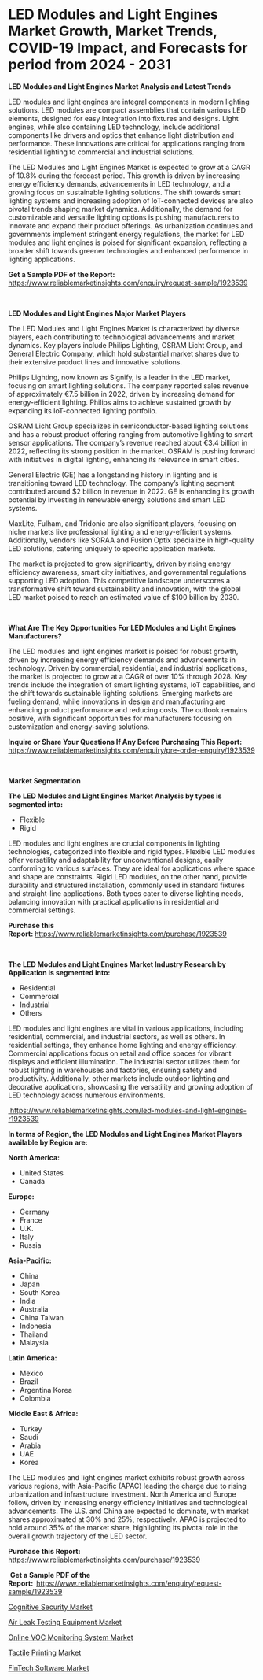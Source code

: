 <p><h1>LED Modules and Light Engines Market Growth, Market Trends, COVID-19 Impact, and Forecasts for period from 2024 - 2031</h1></p><p><strong>LED Modules and Light Engines Market Analysis and Latest Trends</strong></p>
<p><p>LED modules and light engines are integral components in modern lighting solutions. LED modules are compact assemblies that contain various LED elements, designed for easy integration into fixtures and designs. Light engines, while also containing LED technology, include additional components like drivers and optics that enhance light distribution and performance. These innovations are critical for applications ranging from residential lighting to commercial and industrial solutions.</p><p>The LED Modules and Light Engines Market is expected to grow at a CAGR of 10.8% during the forecast period. This growth is driven by increasing energy efficiency demands, advancements in LED technology, and a growing focus on sustainable lighting solutions. The shift towards smart lighting systems and increasing adoption of IoT-connected devices are also pivotal trends shaping market dynamics. Additionally, the demand for customizable and versatile lighting options is pushing manufacturers to innovate and expand their product offerings. As urbanization continues and governments implement stringent energy regulations, the market for LED modules and light engines is poised for significant expansion, reflecting a broader shift towards greener technologies and enhanced performance in lighting applications.</p></p>
<p><strong>Get a Sample PDF of the Report:&nbsp;</strong> <a href="https://www.reliablemarketinsights.com/enquiry/request-sample/1923539?utm_campaign=1559&utm_medium=2&utm_source=Github&utm_content=ia&utm_term=24102024&utm_id=led-modules-and-light-engines">https://www.reliablemarketinsights.com/enquiry/request-sample/1923539</a></p>
<p>&nbsp;</p>
<p><strong>LED Modules and Light Engines Major Market Players</strong></p>
<p><p>The LED Modules and Light Engines Market is characterized by diverse players, each contributing to technological advancements and market dynamics. Key players include Philips Lighting, OSRAM Licht Group, and General Electric Company, which hold substantial market shares due to their extensive product lines and innovative solutions.</p><p>Philips Lighting, now known as Signify, is a leader in the LED market, focusing on smart lighting solutions. The company reported sales revenue of approximately €7.5 billion in 2022, driven by increasing demand for energy-efficient lighting. Philips aims to achieve sustained growth by expanding its IoT-connected lighting portfolio.</p><p>OSRAM Licht Group specializes in semiconductor-based lighting solutions and has a robust product offering ranging from automotive lighting to smart sensor applications. The company’s revenue reached about €3.4 billion in 2022, reflecting its strong position in the market. OSRAM is pushing forward with initiatives in digital lighting, enhancing its relevance in smart cities.</p><p>General Electric (GE) has a longstanding history in lighting and is transitioning toward LED technology. The company’s lighting segment contributed around $2 billion in revenue in 2022. GE is enhancing its growth potential by investing in renewable energy solutions and smart LED systems.</p><p>MaxLite, Fulham, and Tridonic are also significant players, focusing on niche markets like professional lighting and energy-efficient systems. Additionally, vendors like SORAA and Fusion Optix specialize in high-quality LED solutions, catering uniquely to specific application markets.</p><p>The market is projected to grow significantly, driven by rising energy efficiency awareness, smart city initiatives, and governmental regulations supporting LED adoption. This competitive landscape underscores a transformative shift toward sustainability and innovation, with the global LED market poised to reach an estimated value of $100 billion by 2030.</p></p>
<p>&nbsp;</p>
<p><strong>What Are The Key Opportunities For LED Modules and Light Engines Manufacturers?</strong></p>
<p><p>The LED modules and light engines market is poised for robust growth, driven by increasing energy efficiency demands and advancements in technology. Driven by commercial, residential, and industrial applications, the market is projected to grow at a CAGR of over 10% through 2028. Key trends include the integration of smart lighting systems, IoT capabilities, and the shift towards sustainable lighting solutions. Emerging markets are fueling demand, while innovations in design and manufacturing are enhancing product performance and reducing costs. The outlook remains positive, with significant opportunities for manufacturers focusing on customization and energy-saving solutions.</p></p>
<p><strong>Inquire or Share Your Questions If Any Before Purchasing This Report:</strong> <a href="https://www.reliablemarketinsights.com/enquiry/pre-order-enquiry/1923539?utm_campaign=1559&utm_medium=2&utm_source=Github&utm_content=ia&utm_term=24102024&utm_id=led-modules-and-light-engines">https://www.reliablemarketinsights.com/enquiry/pre-order-enquiry/1923539</a></p>
<p>&nbsp;</p>
<p><strong>Market Segmentation</strong></p>
<p><strong>The LED Modules and Light Engines Market Analysis by types is segmented into:</strong></p>
<p><ul><li>Flexible</li><li>Rigid</li></ul></p>
<p><p>LED modules and light engines are crucial components in lighting technologies, categorized into flexible and rigid types. Flexible LED modules offer versatility and adaptability for unconventional designs, easily conforming to various surfaces. They are ideal for applications where space and shape are constraints. Rigid LED modules, on the other hand, provide durability and structured installation, commonly used in standard fixtures and straight-line applications. Both types cater to diverse lighting needs, balancing innovation with practical applications in residential and commercial settings.</p></p>
<p><strong>Purchase this Report:&nbsp;</strong><a href="https://www.reliablemarketinsights.com/purchase/1923539?utm_campaign=1559&utm_medium=2&utm_source=Github&utm_content=ia&utm_term=24102024&utm_id=led-modules-and-light-engines">https://www.reliablemarketinsights.com/purchase/1923539</a></p>
<p>&nbsp;</p>
<p><strong>The LED Modules and Light Engines Market Industry Research by Application is segmented into:</strong></p>
<p><ul><li>Residential</li><li>Commercial</li><li>Industrial</li><li>Others</li></ul></p>
<p><p>LED modules and light engines are vital in various applications, including residential, commercial, and industrial sectors, as well as others. In residential settings, they enhance home lighting and energy efficiency. Commercial applications focus on retail and office spaces for vibrant displays and efficient illumination. The industrial sector utilizes them for robust lighting in warehouses and factories, ensuring safety and productivity. Additionally, other markets include outdoor lighting and decorative applications, showcasing the versatility and growing adoption of LED technology across numerous environments.</p></p>
<p><a href="https://www.reliablemarketinsights.com/led-modules-and-light-engines-r1923539?utm_campaign=1559&utm_medium=2&utm_source=Github&utm_content=ia&utm_term=24102024&utm_id=led-modules-and-light-engines">&nbsp;https://www.reliablemarketinsights.com/led-modules-and-light-engines-r1923539</a></p>
<p><strong>In terms of Region, the LED Modules and Light Engines Market Players available by Region are:</strong></p>
<p>
    <p> <strong> North America: </strong>
        <ul>
            <li>United States</li>
            <li>Canada</li>
        </ul>
        </p> 
    <p> <strong> Europe: </strong>
        <ul>
            <li>Germany</li>
            <li>France</li>
            <li>U.K.</li>
            <li>Italy</li>
            <li>Russia</li>
        </ul>
        </p> 
    <p> <strong> Asia-Pacific: </strong>
        <ul>
            <li>China</li>
            <li>Japan</li>
            <li>South Korea</li>
            <li>India</li>
            <li>Australia</li>
            <li>China Taiwan</li>
            <li>Indonesia</li>
            <li>Thailand</li>
            <li>Malaysia</li>
        </ul>
        </p> 
    <p> <strong> Latin America: </strong>
        <ul>
            <li>Mexico</li>
            <li>Brazil</li>
            <li>Argentina Korea</li>
            <li>Colombia</li>
        </ul>
        </p> 
    <p> <strong> Middle East & Africa: </strong>
        <ul>
            <li>Turkey</li>
            <li>Saudi</li>
            <li>Arabia</li>
            <li>UAE</li>
            <li>Korea</li>
        </ul>
    </p>
    </p>
<p><p>The LED modules and light engines market exhibits robust growth across various regions, with Asia-Pacific (APAC) leading the charge due to rising urbanization and infrastructure investment. North America and Europe follow, driven by increasing energy efficiency initiatives and technological advancements. The U.S. and China are expected to dominate, with market shares approximated at 30% and 25%, respectively. APAC is projected to hold around 35% of the market share, highlighting its pivotal role in the overall growth trajectory of the LED sector.</p></p>
<p><strong>Purchase this Report: </strong><a href="https://www.reliablemarketinsights.com/purchase/1923539?utm_campaign=1559&utm_medium=2&utm_source=Github&utm_content=ia&utm_term=24102024&utm_id=led-modules-and-light-engines">https://www.reliablemarketinsights.com/purchase/1923539</a></p>
<p>&nbsp;<strong>Get a Sample PDF of the Report:&nbsp;&nbsp;</strong><a href="https://www.reliablemarketinsights.com/enquiry/request-sample/1923539?utm_campaign=1559&utm_medium=2&utm_source=Github&utm_content=ia&utm_term=24102024&utm_id=led-modules-and-light-engines">https://www.reliablemarketinsights.com/enquiry/request-sample/1923539</a></p>
<p><strong></strong></p>
<p><p><a href="https://www.linkedin.com/pulse/global-cognitive-security-market-analysis-trends-forecasts-h239f?utm_campaign=1559&utm_medium=2&utm_source=Github&utm_content=ia&utm_term=24102024&utm_id=led-modules-and-light-engines">Cognitive Security Market</a></p><p><a href="https://issuu.com/reportprime-2/docs/air-leak-testing-equipment-market-size-2030.pptx?utm_campaign=1559&utm_medium=2&utm_source=Github&utm_content=ia&utm_term=24102024&utm_id=led-modules-and-light-engines">Air Leak Testing Equipment Market</a></p><p><a href="https://issuu.com/reportprime-2/docs/online-voc-monitoring-system-market_d648ae684cc5dd?utm_campaign=1559&utm_medium=2&utm_source=Github&utm_content=ia&utm_term=24102024&utm_id=led-modules-and-light-engines">Online VOC Monitoring System Market</a></p><p><a href="https://www.linkedin.com/pulse/tactile-printing-market-research-report-2024-2031-0r5xf?utm_campaign=1559&utm_medium=2&utm_source=Github&utm_content=ia&utm_term=24102024&utm_id=led-modules-and-light-engines">Tactile Printing Market</a></p><p><a href="https://www.linkedin.com/pulse/global-fintech-software-market-share-growth-opportunities-6po9f?utm_campaign=1559&utm_medium=2&utm_source=Github&utm_content=ia&utm_term=24102024&utm_id=led-modules-and-light-engines">FinTech Software Market</a></p></p>